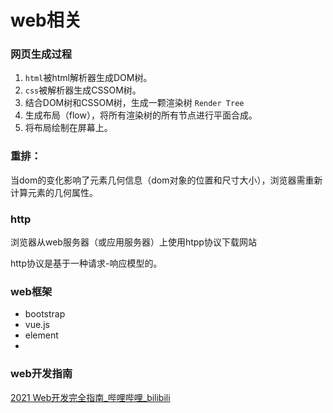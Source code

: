 # web相关

### 网页生成过程

1. `html`被html解析器生成DOM树。
2. `css`被解析器生成CSSOM树。
3. 结合DOM树和CSSOM树，生成一颗渲染树 `Render Tree`
4. 生成布局（flow），将所有渲染树的所有节点进行平面合成。
5. 将布局绘制在屏幕上。

### 重排：

当dom的变化影响了元素几何信息（dom对象的位置和尺寸大小），浏览器需重新计算元素的几何属性。

### http

浏览器从web服务器（或应用服务器）上使用htpp协议下载网站

http协议是基于一种请求-响应模型的。

### web框架

+ bootstrap
+ vue.js
+ element
+ 





### web开发指南

[2021 Web开发完全指南_哔哩哔哩_bilibili](https://www.bilibili.com/video/BV11p4y1H7eu/?spm_id_from=333.999.0.0&vd_source=27ddfa4bb65033775edb41a4b209d59d)
 

















